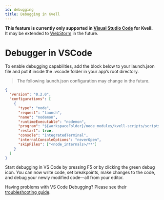 ```yaml
---
id: debugging
title: Debugging in Kvell
---
```


**This feature is currently only supported in [Visual Studio Code](https://code.visualstudio.com/) for Kvell.**  
It may be extended to [WebStorm](https://www.jetbrains.com/webstorm/) in the future.

# Debugger in VSCode

To enable debugging capabilities, add the block below to your launch.json file and put it inside the .vscode folder in your app’s root directory.

> The following launch.json configuration may change in the future.

```json
{
  "version": "0.2.0",
  "configurations": [
    {
      "type": "node",
      "request": "launch",
      "name": "nodemon",
      "runtimeExecutable": "nodemon",
      "program": "${workspaceFolder}/node_modules/kvell-scripts/scripts/start/index.js",
      "restart": true,
      "console": "integratedTerminal",
      "internalConsoleOptions": "neverOpen",
      "skipFiles": ["<node_internals>/**"]
    }
  ]
}
```
Start debugging in VS Code by pressing F5 or by clicking the green debug icon. You can now write code, set breakpoints, make changes to the code, and debug your newly modified code—all from your editor.

Having problems with VS Code Debugging? Please see their [troubleshooting guide](https://github.com/Microsoft/vscode-chrome-debug/blob/master/README.md#troubleshooting).


